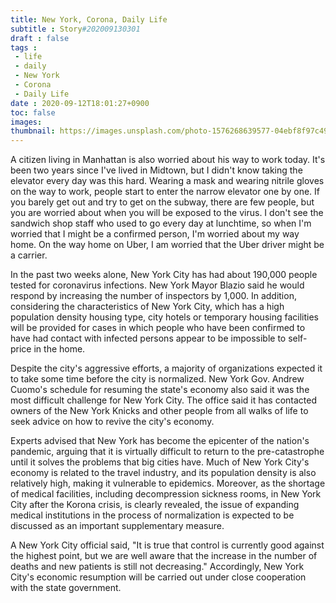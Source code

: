 ```yaml
---
title: New York, Corona, Daily Life
subtitle : Story#202009130301
draft : false
tags :
 - life
 - daily
 - New York
 - Corona
 - Daily Life
date : 2020-09-12T18:01:27+0900
toc: false
images: 
thumbnail: https://images.unsplash.com/photo-1576268639577-04ebf8f97c49?ixlib=rb-1.2.1&q=80&fm=jpg&crop=entropy&cs=tinysrgb&w=1080&fit=max&ixid=eyJhcHBfaWQiOjE1NTU0OX0
---
```


A citizen living in Manhattan is also worried about his way to work today. It's been two years since I've lived in Midtown, but I didn't know taking the elevator every day was this hard. Wearing a mask and wearing nitrile gloves on the way to work, people start to enter the narrow elevator one by one. If you barely get out and try to get on the subway, there are few people, but you are worried about when you will be exposed to the virus. I don't see the sandwich shop staff who used to go every day at lunchtime, so when I'm worried that I might be a confirmed person, I'm worried about my way home. On the way home on Uber, I am worried that the Uber driver might be a carrier.  

In the past two weeks alone, New York City has had about 190,000 people tested for coronavirus infections. New York Mayor Blazio said he would respond by increasing the number of inspectors by 1,000. In addition, considering the characteristics of New York City, which has a high population density housing type, city hotels or temporary housing facilities will be provided for cases in which people who have been confirmed to have had contact with infected persons appear to be impossible to self-price in the home.  

Despite the city's aggressive efforts, a majority of organizations expected it to take some time before the city is normalized. New York Gov. Andrew Cuomo's schedule for resuming the state's economy also said it was the most difficult challenge for New York City. The office said it has contacted owners of the New York Knicks and other people from all walks of life to seek advice on how to revive the city's economy.  

Experts advised that New York has become the epicenter of the nation's pandemic, arguing that it is virtually difficult to return to the pre-catastrophe until it solves the problems that big cities have. Much of New York City's economy is related to the travel industry, and its population density is also relatively high, making it vulnerable to epidemics. Moreover, as the shortage of medical facilities, including decompression sickness rooms, in New York City after the Korona crisis, is clearly revealed, the issue of expanding medical institutions in the process of normalization is expected to be discussed as an important supplementary measure.  

A New York City official said, "It is true that control is currently good against the highest point, but we are well aware that the increase in the number of deaths and new patients is still not decreasing." Accordingly, New York City's economic resumption will be carried out under close cooperation with the state government.   

  

